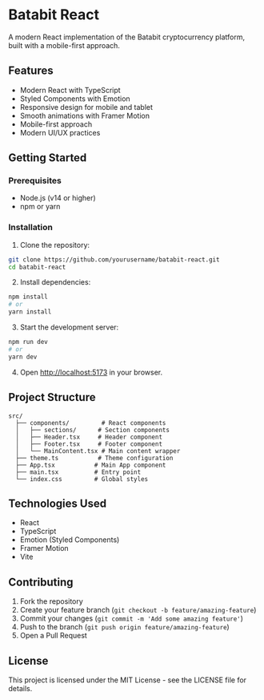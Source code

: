 # Batabit React

A modern React implementation of the Batabit cryptocurrency platform, built with a mobile-first approach.

## Features

- Modern React with TypeScript
- Styled Components with Emotion
- Responsive design for mobile and tablet
- Smooth animations with Framer Motion
- Mobile-first approach
- Modern UI/UX practices

## Getting Started

### Prerequisites

- Node.js (v14 or higher)
- npm or yarn

### Installation

1. Clone the repository:
```bash
git clone https://github.com/yourusername/batabit-react.git
cd batabit-react
```

2. Install dependencies:
```bash
npm install
# or
yarn install
```

3. Start the development server:
```bash
npm run dev
# or
yarn dev
```

4. Open [http://localhost:5173](http://localhost:5173) in your browser.

## Project Structure

```
src/
  ├── components/         # React components
  │   ├── sections/      # Section components
  │   ├── Header.tsx     # Header component
  │   ├── Footer.tsx     # Footer component
  │   └── MainContent.tsx # Main content wrapper
  ├── theme.ts           # Theme configuration
  ├── App.tsx           # Main App component
  ├── main.tsx          # Entry point
  └── index.css         # Global styles
```

## Technologies Used

- React
- TypeScript
- Emotion (Styled Components)
- Framer Motion
- Vite

## Contributing

1. Fork the repository
2. Create your feature branch (`git checkout -b feature/amazing-feature`)
3. Commit your changes (`git commit -m 'Add some amazing feature'`)
4. Push to the branch (`git push origin feature/amazing-feature`)
5. Open a Pull Request

## License

This project is licensed under the MIT License - see the LICENSE file for details.
